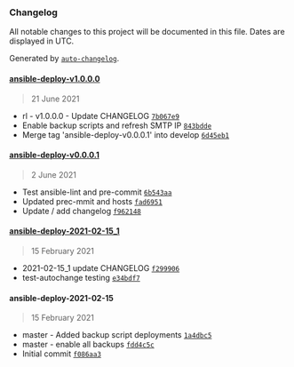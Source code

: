 ### Changelog

All notable changes to this project will be documented in this file. Dates are displayed in UTC.

Generated by [`auto-changelog`](https://github.com/CookPete/auto-changelog).

#### [ansible-deploy-v1.0.0.0](https://github.com/neo1908/ansible-deployments/compare/ansible-deploy-v0.0.0.1...ansible-deploy-v1.0.0.0)

> 21 June 2021

- rl - v1.0.0.0 - Update CHANGELOG [`7b067e9`](https://github.com/neo1908/ansible-deployments/commit/7b067e9f8ddf3e055f2c1097fb026fb7e586dc58)
- Enable backup scripts and refresh SMTP IP [`843bdde`](https://github.com/neo1908/ansible-deployments/commit/843bdde9c3405672a9fab81ee9b979e537606cf6)
- Merge tag 'ansible-deploy-v0.0.0.1' into develop [`6d45eb1`](https://github.com/neo1908/ansible-deployments/commit/6d45eb13516297349b6faebdffbc2969b4d72e4e)

#### [ansible-deploy-v0.0.0.1](https://github.com/neo1908/ansible-deployments/compare/ansible-deploy-2021-02-15_1...ansible-deploy-v0.0.0.1)

> 2 June 2021

- Test ansible-lint and pre-commit [`6b543aa`](https://github.com/neo1908/ansible-deployments/commit/6b543aa33eabd12e958cf1d1bcae4f0eec90786e)
- Updated prec-mmit and hosts [`fad6951`](https://github.com/neo1908/ansible-deployments/commit/fad6951b0f7f276082d30afc5379f226245df514)
- Update / add changelog [`f962148`](https://github.com/neo1908/ansible-deployments/commit/f9621482e0afb7bac630fc8f7d6dd3100c60cec1)

#### [ansible-deploy-2021-02-15_1](https://github.com/neo1908/ansible-deployments/compare/ansible-deploy-2021-02-15...ansible-deploy-2021-02-15_1)

> 15 February 2021

- 2021-02-15_1 update CHANGELOG [`f299906`](https://github.com/neo1908/ansible-deployments/commit/f299906c99b0a387d9f2f78067f8cda03146bbf1)
- test-autochange testing [`e34bdf7`](https://github.com/neo1908/ansible-deployments/commit/e34bdf787fd3635d2e2cfb82c3ee7fceacbab8be)

#### ansible-deploy-2021-02-15

> 15 February 2021

- master - Added backup script deployments [`1a4dbc5`](https://github.com/neo1908/ansible-deployments/commit/1a4dbc557a10c6b9728829c167068a6b78c6849f)
- master - enable all backups [`fdd4c5c`](https://github.com/neo1908/ansible-deployments/commit/fdd4c5c8baa7fe98c954ae16011110c783f5bc02)
- Initial commit [`f086aa3`](https://github.com/neo1908/ansible-deployments/commit/f086aa34ea83e1432fb103365e32b30cd7556843)
